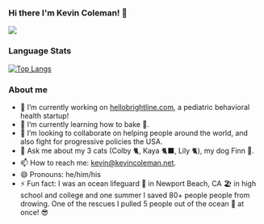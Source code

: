 ### Hi there I'm Kevin Coleman! 👋

![](https://vbr.wocr.tk/badge?page_id=kevinjcoleman&color=55acb7&style=for-the-badge&logo=Github)

### Language Stats
[![Top Langs](https://github-readme-stats.vercel.app/api/top-langs/?username=kevinjcoleman)](https://github.com/anuraghazra/github-readme-stats)


### About me
- 🔭 I’m currently working on [hellobrightline.com](hellobrightline.com), a pediatric behavioral health startup!
- 🌱 I’m currently learning how to bake 🥖.
- 👯 I’m looking to collaborate on helping people around the world, and also fight for progressive policies the USA.
- 💬 Ask me about my 3 cats (Colby 🐈, Kaya 🐈‍⬛, Lily 🐈), my dog Finn 🐶.
- 📫 How to reach me: [kevin@kevincoleman.net](mailto:kevin@kevincoleman.net).
- 😄 Pronouns: he/him/his
- ⚡ Fun fact: I was an ocean lifeguard 🛟 in Newport Beach, CA 🏖 in high school and college and one summer I saved 80+ people people from drowing. One of the rescues I pulled 5 people out of the ocean 🌊 at once! 😎
